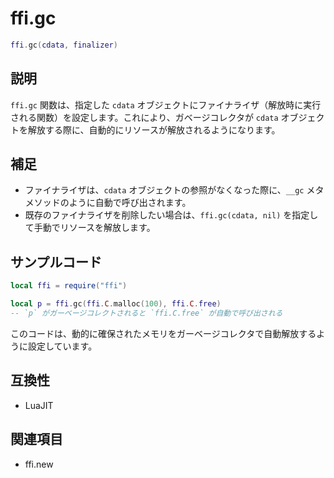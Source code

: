 # ffi.gc

```lua
ffi.gc(cdata, finalizer)
```

## 説明

`ffi.gc` 関数は、指定した `cdata` オブジェクトにファイナライザ（解放時に実行される関数）を設定します。これにより、ガベージコレクタが `cdata` オブジェクトを解放する際に、自動的にリソースが解放されるようになります。

## 補足

- ファイナライザは、`cdata` オブジェクトの参照がなくなった際に、`__gc` メタメソッドのように自動で呼び出されます。
- 既存のファイナライザを削除したい場合は、`ffi.gc(cdata, nil)` を指定して手動でリソースを解放します。

## サンプルコード

```lua
local ffi = require("ffi")

local p = ffi.gc(ffi.C.malloc(100), ffi.C.free)
-- `p` がガーベージコレクトされると `ffi.C.free` が自動で呼び出される
```

このコードは、動的に確保されたメモリをガーベージコレクタで自動解放するように設定しています。

## 互換性

- LuaJIT

## 関連項目

- ffi.new